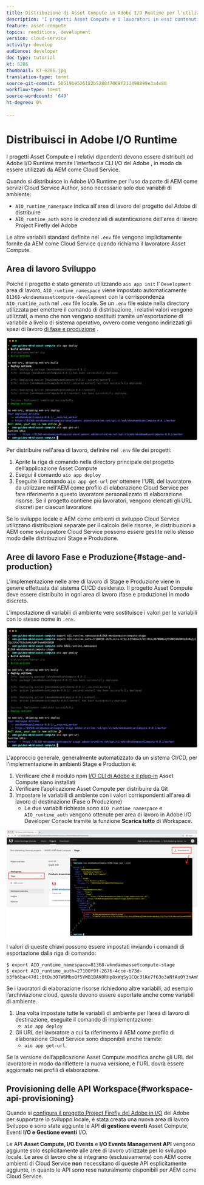 ```yaml
---
title: Distribuzione di Asset Compute in Adobe I/O Runtime per l'utilizzo con AEM come Cloud Service
description: 'I progetti Asset Compute e i lavoratori in essi contenuti devono essere distribuiti su Adobe I/O Runtime per essere utilizzati da AEM come Cloud Service. '
feature: asset-compute
topics: renditions, development
version: cloud-service
activity: develop
audience: developer
doc-type: tutorial
kt: 6286
thumbnail: KT-6286.jpg
translation-type: tm+mt
source-git-commit: 50519b9526182b528047069f211498099e3a4c88
workflow-type: tm+mt
source-wordcount: '649'
ht-degree: 0%

---
```



# Distribuisci in Adobe I/O Runtime

I progetti Asset Compute e i relativi dipendenti devono essere distribuiti ad Adobe I/O Runtime tramite l&#39;interfaccia CLI I/O del Adobe , in modo da essere utilizzati da AEM come Cloud Service.

Quando si distribuisce in Adobe I/O Runtime per l&#39;uso da parte di AEM come servizi Cloud Service Author, sono necessarie solo due variabili di ambiente:

+ `AIO_runtime_namespace` indica all&#39;area di lavoro del progetto del Adobe  di distribuire
+ `AIO_runtime_auth` sono le credenziali di autenticazione dell&#39;area di lavoro Project Firefly del  Adobe

Le altre variabili standard definite nel `.env` file vengono implicitamente fornite da AEM come Cloud Service quando richiama il lavoratore Asset Compute.

## Area di lavoro Sviluppo

Poiché il progetto è stato generato utilizzando `aio app init` l’ `Development` area di lavoro, `AIO_runtime_namespace` viene impostato automaticamente `81368-wkndaemassetcompute-development` con la corrispondenza `AIO_runtime_auth` nel `.env` file locale.  Se un `.env` file esiste nella directory utilizzata per emettere il comando di distribuzione, i relativi valori vengono utilizzati, a meno che non vengano sostituiti tramite un&#39;esportazione di variabile a livello di sistema operativo, ovvero come vengono indirizzati gli spazi di lavoro [di fase e produzione](#stage-and-production) .

![distribuzione delle app aio utilizzando le variabili .env](./assets/runtime/development__aio.png)

Per distribuire nell&#39;area di lavoro, definire nel `.env` file dei progetti:

1. Aprite la riga di comando nella directory principale del progetto dell’applicazione Asset Compute
1. Esegui il comando `aio app deploy`
1. Eseguite il comando `aio app get-url` per ottenere l&#39;URL del lavoratore da utilizzare nell&#39;AEM come profilo di elaborazione Cloud Service per fare riferimento a questo lavoratore personalizzato di elaborazione risorse. Se il progetto contiene più lavoratori, vengono elencati gli URL discreti per ciascun lavoratore.

Se lo sviluppo locale e AEM come ambienti di sviluppo Cloud Service utilizzano distribuzioni separate per il calcolo delle risorse, le distribuzioni a AEM come sviluppatore Cloud Service possono essere gestite nello stesso modo delle distribuzioni [](#stage-and-production)Stage e Produzione.

## Aree di lavoro Fase e Produzione{#stage-and-production}

L&#39;implementazione nelle aree di lavoro di Stage e Produzione viene in genere effettuata dal sistema CI/CD desiderato. Il progetto Asset Compute deve essere distribuito in ogni area di lavoro (fase e produzione) in modo discreto.

L&#39;impostazione di variabili di ambiente vere sostituisce i valori per le variabili con lo stesso nome in `.env`.

![distribuzione delle app aio utilizzando le variabili di esportazione](./assets/runtime/stage__export-and-aio.png)

L&#39;approccio generale, generalmente automatizzato da un sistema CI/CD, per l&#39;implementazione in ambienti Stage e Production è:

1. Verificare che il modulo npm [I/O CLI di Adobe e il plug-in](../set-up/development-environment.md#aio) Asset Compute siano installati
1. Verificare l’applicazione Asset Compute per distribuire da Git
1. Impostare le variabili di ambiente con i valori corrispondenti all&#39;area di lavoro di destinazione (Fase o Produzione)
   + Le due variabili richieste sono `AIO_runtime_namespace` e `AIO_runtime_auth` vengono ottenute per area di lavoro in  Adobe I/O Developer Console tramite la funzione __Scarica tutto__ di Workspace.

![console per sviluppatori di Adobe - Spazio dei nomi runtime AIO e Auth](./assets/runtime/stage-auth-namespace.png)

I valori di queste chiavi possono essere impostati inviando i comandi di esportazione dalla riga di comando:

```
$ export AIO_runtime_namespace=81368-wkndaemassetcompute-stage
$ export AIO_runtime_auth=27100f9f-2676-4cce-b73d-b3fb6bac47d1:0tDu307W6MboQf5VWB1BAK0RHp8xWqSy1CQc3lKe7f63o3aNtAu0Y3nAmN56502W
```

Se i lavoratori di elaborazione risorse richiedono altre variabili, ad esempio l’archiviazione cloud, queste devono essere esportate anche come variabili di ambiente.

1. Una volta impostate tutte le variabili di ambiente per l’area di lavoro di destinazione, eseguite il comando di implementazione:
   + `aio app deploy`
1. Gli URL del lavoratore a cui fa riferimento il AEM come profilo di elaborazione Cloud Service sono disponibili anche tramite:
   + `aio app get-url`.

Se la versione dell’applicazione Asset Compute modifica anche gli URL del lavoratore in modo da riflettere la nuova versione, e l’URL dovrà essere aggiornato nei profili di elaborazione.

## Provisioning delle API Workspace{#workspace-api-provisioning}

Quando si [configura il progetto Project Firefly del Adobe  in  I/O](../set-up/firefly.md) del Adobe per supportare lo sviluppo locale, è stata creata una nuova area di lavoro Sviluppo e sono state aggiunte le API __di gestione eventi__ Asset Compute, Eventi __I/O e Gestione eventi__ I/O.

Le API __Asset Compute, I/O Events__ e __I/O Events Management API__ vengono aggiunte solo esplicitamente alle aree di lavoro utilizzate per lo sviluppo locale. Le aree di lavoro che si integrano (esclusivamente) con AEM come ambienti di Cloud Service __non__ necessitano di queste API esplicitamente aggiunte, in quanto le API sono rese naturalmente disponibili per AEM come Cloud Service.
